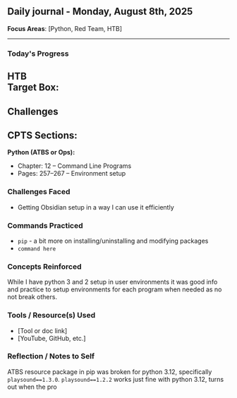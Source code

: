 ## Daily journal - Monday, August 8th, 2025

**Focus Areas**: [Python, Red Team, HTB]

---

### Today's Progress

**HTB**  
**Target Box:**
- 

**Challenges**  
- 

**CPTS Sections:**  
- 

**Python (ATBS or Ops):**  
- Chapter: 12 – Command Line Programs  
- Pages: 257–267 – Environment setup

### Challenges Faced
- Getting Obsidian setup in a way I can use it efficiently 

### Commands Practiced
- `pip` - a bit more on installing/uninstalling and modifying packages
- `command here`

### Concepts Reinforced
While I have python 3 and 2 setup in user environments it was good info and practice to setup environments for each program when needed as no not break others.

### Tools / Resource(s) Used
- [Tool or doc link]
- [YouTube, GitHub, etc.]

### Reflection / Notes to Self
ATBS resource package in pip was broken for python 3.12, specifically `playsound==1.3.0`. `playsound==1.2.2` works just fine with python 3.12, turns out when the pro